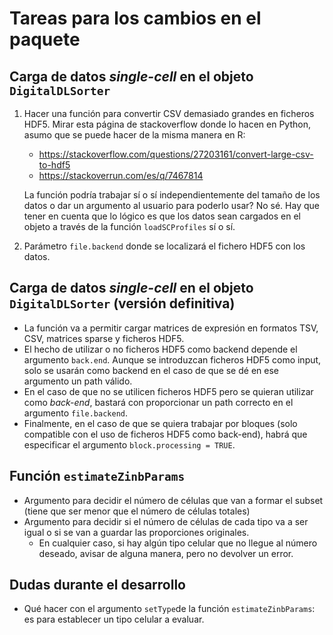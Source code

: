 # Tareas para los cambios en el paquete

## Carga de datos _single-cell_ en el objeto `DigitalDLSorter`

1. Hacer una función para convertir CSV demasiado grandes en ficheros HDF5. Mirar esta página de stackoverflow donde lo hacen en Python, asumo que se puede hacer de la misma manera en R:
    * <https://stackoverflow.com/questions/27203161/convert-large-csv-to-hdf5>
    * <https://stackoverrun.com/es/q/7467814>

    La función podría trabajar sí o sí independientemente del tamaño de los datos o dar un argumento al usuario para poderlo usar? No sé. Hay que tener en cuenta que lo lógico es que los datos sean cargados en el objeto a través de la función `loadSCProfiles` sí o sí.

2. Parámetro `file.backend` donde se localizará el fichero HDF5 con los datos.

## Carga de datos _single-cell_ en el objeto `DigitalDLSorter` (versión definitiva)

* La función va a permitir cargar matrices de expresión en formatos TSV, CSV, matrices sparse y ficheros HDF5.
* El hecho de utilizar o no ficheros HDF5 como backend depende el argumento `back.end`. Aunque se introduzcan ficheros HDF5 como input, solo se usarán como backend en el caso de que se dé en ese argumento un path válido. 
* En el caso de que no se utilicen ficheros HDF5 pero se quieran utilizar como _back-end_, bastará con proporcionar un path correcto en el argumento `file.backend`.
* Finalmente, en el caso de que se quiera trabajar por bloques (solo compatible con el uso de ficheros HDF5 como back-end), habrá que especificar el argumento `block.processing = TRUE`.

## Función `estimateZinbParams`

* Argumento para decidir el número de células que van a formar el subset (tiene que ser menor que el número de células totales)
* Argumento para decidir si el número de células de cada tipo va a ser igual o si se van a guardar las proporciones originales. 
    * En cualquier caso, si hay algún tipo celular que no llegue al número deseado, avisar de alguna manera, pero no devolver un error.


## Dudas durante el desarrollo

* Qué hacer con el argumento `setType`de la función `estimateZinbParams`: es para establecer un tipo celular a evaluar.
